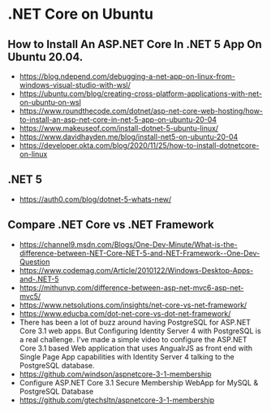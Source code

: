 # .NET Core on Ubuntu

## How to Install An ASP.NET Core In .NET 5 App On Ubuntu 20.04.
+ https://blog.ndepend.com/debugging-a-net-app-on-linux-from-windows-visual-studio-with-wsl/
+ https://ubuntu.com/blog/creating-cross-platform-applications-with-net-on-ubuntu-on-wsl
+ https://www.roundthecode.com/dotnet/asp-net-core-web-hosting/how-to-install-an-asp-net-core-in-net-5-app-on-ubuntu-20-04
+ https://www.makeuseof.com/install-dotnet-5-ubuntu-linux/
+ https://www.davidhayden.me/blog/install-net5-on-ubuntu-20-04
+ https://developer.okta.com/blog/2020/11/25/how-to-install-dotnetcore-on-linux

## .NET 5
+ https://auth0.com/blog/dotnet-5-whats-new/


## Compare .NET Core vs .NET Framework
+ https://channel9.msdn.com/Blogs/One-Dev-Minute/What-is-the-difference-between-NET-Core-NET-5-and-NET-Framework--One-Dev-Question
+ https://www.codemag.com/Article/2010122/Windows-Desktop-Apps-and-.NET-5
+ https://mithunvp.com/difference-between-asp-net-mvc6-asp-net-mvc5/
+ https://www.netsolutions.com/insights/net-core-vs-net-framework/
+ https://www.educba.com/dot-net-core-vs-dot-net-framework/
+ There has been a lot of buzz around having PostgreSQL for ASP.NET Core 3.1 web apps. But Configuring Identity Server 4 with PostgreSQL is a real challenge. I've made a simple video to configure the ASP.NET Core 3.1 based Web application that uses AngualrJS as front end with Single Page App capabilities with Identity Server 4 talking to the PostgreSQL database.
+ https://github.com/windson/aspnetcore-3-1-membership
+ Configure ASP.NET Core 3.1 Secure Membership WebApp for MySQL & PostgreSQL Database
+ https://github.com/gtechsltn/aspnetcore-3-1-membership
